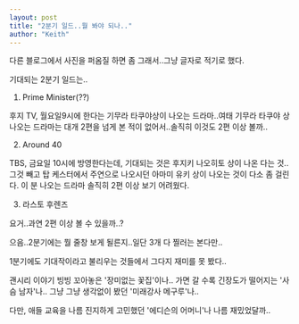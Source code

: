 ```yaml
---
layout: post
title: "2분기 일드..뭘 봐야 되나.."
author: "Keith"
---
```


다른 블로그에서 사진을 퍼옴질 하면 좀 그래서..그냥 글자로 적기로 했다.

기대되는 2분기 일드는..

1) Prime Minister(??)

후지 TV, 월요일9시에 한다는 기무라 타쿠야상이 나오는 드라마..여태 기무라 타쿠야 상 나오는 드라마는 대개 2편을 넘게 본 적이 없어서..솔직히 이것도 2편 이상 볼까..

2) Around 40

TBS, 금요일 10시에 방영한다는데, 기대되는 것은 후지키 나오히토 상이 나온 다는 것..그것 빼고 탑 케스터에서 주연으로 나오시던 아마미 유키 상이 나오는 것이 다소 좀 걸린다. 이 분 나오는 드라마 솔직히 2편 이상 보기 어려웠다.

3) 라스토 후렌즈

요거..과연 2편 이상 볼 수 있을까..?

으음..2분기에는 뭘 줄창 보게 될른지..일단 3개 다 찔러는 본다만..

1분기에도 기대작이라고 불리우는 것들에서 그다지 재미를 못 봤다..

괜시리 이야기 빙빙 꼬아놓은 '장미없는 꽃집'이나..
가면 갈 수록 긴장도가 떨어지는 '사슴 남자'나..
그냥 그냥 생각없이 봤던 '미래강사 메구루'나..

다만, 애들 교육을 나름 진지하게 고민했던 '에디슨의 어머니'나 나름 재밌었달까..




